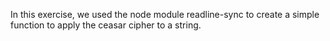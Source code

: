 In this exercise, we used the node module readline-sync to create a simple function to apply the ceasar cipher to a string.